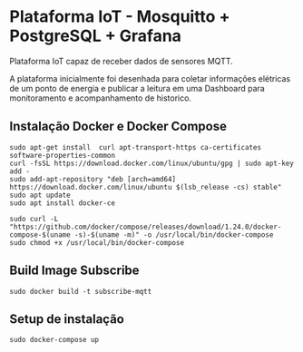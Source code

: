 # Plataforma IoT - Mosquitto + PostgreSQL + Grafana

Plataforma IoT capaz de receber dados de sensores MQTT.

A plataforma inicialmente foi desenhada para coletar informações elétricas de um ponto de energia e publicar a leitura em uma Dashboard para monitoramento e acompanhamento de historico.



## Instalação Docker e Docker Compose
```
sudo apt-get install  curl apt-transport-https ca-certificates software-properties-common
curl -fsSL https://download.docker.com/linux/ubuntu/gpg | sudo apt-key add -
sudo add-apt-repository "deb [arch=amd64] https://download.docker.com/linux/ubuntu $(lsb_release -cs) stable"
sudo apt update
sudo apt install docker-ce

sudo curl -L "https://github.com/docker/compose/releases/download/1.24.0/docker-compose-$(uname -s)-$(uname -m)" -o /usr/local/bin/docker-compose
sudo chmod +x /usr/local/bin/docker-compose
```

## Build Image Subscribe
```
sudo docker build -t subscribe-mqtt
```
## Setup de instalação
```
sudo docker-compose up
```


